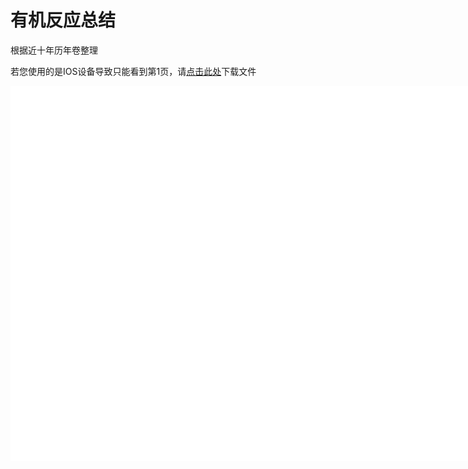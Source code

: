 # 有机反应总结

根据近十年历年卷整理

<object data="有机化学辅导讲义 下册.pdf" type="application/pdf" width="150%" height="800">
    <p>若您使用的是IOS设备导致只能看到第1页，请<a href="有机化学辅导讲义 下册.pdf">点击此处</a>下载文件</p>
    <iframe src="有机化学辅导讲义 下册.pdf#navpanes=0" width="500%" height="600" frameborder="0"></iframe>
    
</object>